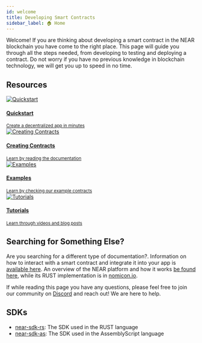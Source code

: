 ```yaml
---
id: welcome
title: Developing Smart Contracts
sidebar_label: 🏠 Home
---
```


Welcome! If you are thinking about developing a smart contract in the NEAR blockchain you have come to the right place. This page will guide you through all the steps needed, from developing to testing and deploying a contract. Do not worry if you have no previous knowledge in blockchain technology, we will get you up to speed in no time.

## Resources

<div class="container">
  <div class="row">
    <div class="col col--6">
      <a href="/develop/quickstart">
        <div class="card">
          <div class="card__image">
            <img 
              src={require("@site/static/docs/assets/develop/quickstart.png").default} alt="Quickstart" />
          </div>
          <div class="card__body">
            <h4>Quickstart</h4>
            <small>
              Create a decentralized app in minutes
            </small>
          </div>
        </div>
      </a>
    </div>
    <div class="col col--6">
      <a href="/develop/contracts/anatomy">
        <div class="card">
          <div class="card__image">
            <img
              src={require("@site/static/docs/assets/develop/develop.png").default} alt="Creating Contracts" />
          </div>
          <div class="card__body">
            <h4>Creating Contracts</h4>
            <small>
              Learn by reading the documentation
            </small>
          </div>
        </div>
      </a>
    </div>
    <div class="col col--6">
      <a href="https://near.dev">
        <div class="card">
          <div class="card__image">
            <img
              src={require("@site/static/docs/assets/develop/examples.png").default} alt="Examples" />
          </div>
          <div class="card__body">
            <h4>Examples</h4>
            <small>
              Learn by checking our example contracts
            </small>
          </div>
        </div>
      </a>
    </div>
    <div class="col col--6">
      <a href="/develop/tutorials">
        <div class="card">
          <div class="card__image">
            <img 
              src={require("@site/static/docs/assets/develop/tutorials.png").default} alt="Tutorials" />
          </div>
          <div class="card__body">
            <h4>Tutorials</h4>
            <small>
              Learn through videos and blog posts
            </small>
          </div>
        </div>
      </a>
    </div>
  </div>
</div>

## Searching for Something Else?

Are you searching for a different type of documentation?. Information on how to interact with a smart contract and integrate it into your app is [available here](broken). An overview of the NEAR platform and how it works [be found here](broken), while its RUST implementation is in [nomicon.io](nomicon.io).

If while reading this page you have any questions, please feel free to join our community on [Discord](http://near.chat/) and reach out! We are here to help.


## SDKs
- [near-sdk-rs](broken): The SDK used in the RUST language
- [near-sdk-as](broken): The SDK used in the AssemblyScript language